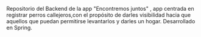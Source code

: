 Repositorio del Backend de la app "Encontremos juntos" , app centrada en registrar perros callejeros,con el propósito de darles visibilidad hacia que aquellos que puedan permitirse levantarlos y darles un hogar. Desarrollado en Spring.